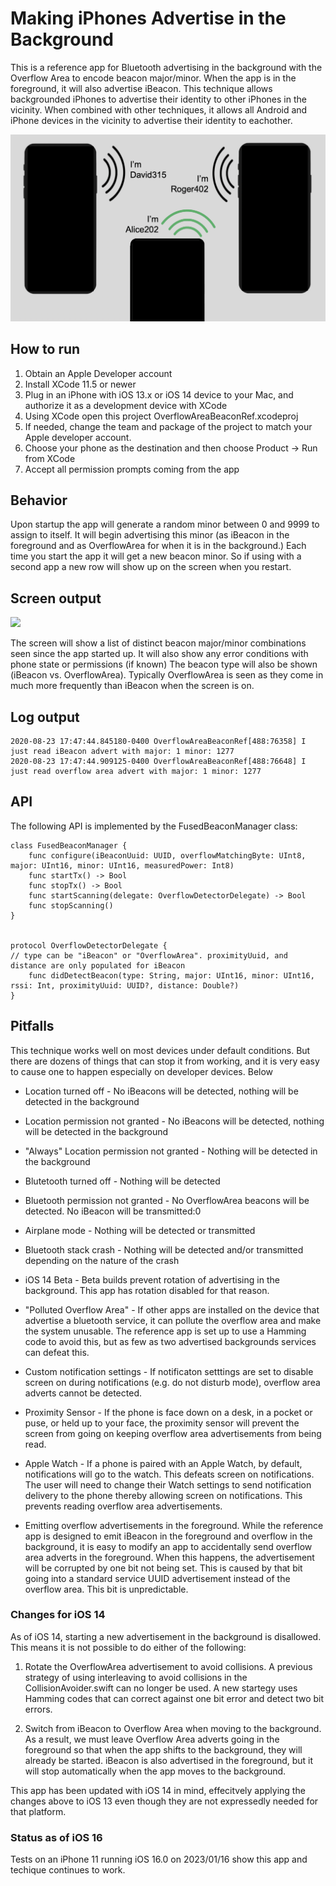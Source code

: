 # Making iPhones Advertise in the Background

This is a reference app for Bluetooth advertising in the background with the Overflow Area to encode beacon major/minor.  When the app is in the foreground, it will also advertise iBeacon.
This technique allows backgrounded iPhones to advertise their identity to other iPhones in the vicinity.  When combined with other techniques, it allows all Android and iPhone devices in the vicinity to advertise their identity to eachother.

![Graphic](overflow-graphic.png)

## How to run

1. Obtain an Apple Developer account
2. Install XCode 11.5 or newer
3. Plug in an iPhone with iOS 13.x or iOS 14 device to your Mac, and authorize it as a development device with XCode
4. Using XCode open this project OverflowAreaBeaconRef.xcodeproj
5. If needed, change the team and package of the project to match your Apple developer account.
6. Choose your phone as the destination and then choose Product -> Run from XCode
7. Accept all permission prompts coming from the app  

## Behavior

Upon startup the app will generate a random minor between 0 and 9999 to assign to itself. It will begin advertising this minor (as iBeacon in the foreground and as OverflowArea for when it is in the background.)  Each time you start the app it will get a new beacon minor.  So if using with a second app a new row will show up on the screen when you 
restart.

## Screen output

<img src='https://i.imgur.com/ILrtQUd.jpg'/>

The screen will show a list of distinct beacon major/minor combinations seen since the app started up.
It will also show any error conditions with phone state or permissions (if known)
The beacon type will also be shown (iBeacon vs. OverflowArea).  Typically OverflowArea is seen as they come in much more frequently than iBeacon when the screen is on.

## Log output

```
2020-08-23 17:47:44.845180-0400 OverflowAreaBeaconRef[488:76358] I just read iBeacon advert with major: 1 minor: 1277
2020-08-23 17:47:44.909125-0400 OverflowAreaBeaconRef[488:76648] I just read overflow area advert with major: 1 minor: 1277
```
## API

The following API is implemented by the FusedBeaconManager class:

```
class FusedBeaconManager {
    func configure(iBeaconUuid: UUID, overflowMatchingByte: UInt8, major: UInt16, minor: UInt16, measuredPower: Int8)
    func startTx() -> Bool
    func stopTx() -> Bool
    func startScanning(delegate: OverflowDetectorDelegate) -> Bool
    func stopScanning()
}


protocol OverflowDetectorDelegate {
// type can be "iBeacon" or "OverflowArea". proximityUuid, and distance are only populated for iBeacon
    func didDetectBeacon(type: String, major: UInt16, minor: UInt16, rssi: Int, proximityUuid: UUID?, distance: Double?)
}
```



## Pitfalls

This technique works well on most devices under default conditions. But there are dozens of things that can stop it from working, and it is very easy to cause one to happen
especially on developer devices.  Below 


* Location turned off - No iBeacons will be detected, nothing will be detected in the background

* Location permission not granted - No iBeacons will be detected, nothing will be detected in the background

* "Always" Location permission not granted - Nothing will be detected in the background

* Blutetooth turned off - Nothing will be detected

* Bluetooth permission not granted - No OverflowArea beacons will be detected. No iBeacon will be transmitted:0

* Airplane mode - Nothing will be detected or transmitted

* Bluetooth stack crash - Nothing will be detected and/or transmitted depending on the nature of the crash

* iOS 14 Beta - Beta builds prevent rotation of advertising in the background. This app has rotation disabled for that reason.

* "Polluted Overflow Area" - If other apps are installed on the device that advertise a bluetooth service, it can pollute the overflow area and make the system unusable.  The reference app is set up to use a Hamming code to avoid this, but as few as two advertised backgrounds services can defeat this. 

* Custom notification settings - If notificaton setttings are set to disable screen on during notifications (e.g. do not disturb mode), overflow area adverts cannot be detected.

* Proximity Sensor - If the phone is face down on a desk, in a pocket or puse, or held up to your face, the proximity sensor will prevent the screen from going on keeping overflow area advertisements from being read.

* Apple Watch - If a phone is paired with an Apple Watch, by default, notifications will go to the watch.  This defeats screen on notifications. The user will need to change their Watch settings to send notification delivery to the phone thereby allowing screen on notifications.  This prevents reading overflow area advertisements.

* Emitting overflow advertisements in the foreground.  While the reference app is designed to emit iBeacon in the foreground and overflow in the background, it is easy to modify an app to accidentally send overflow area adverts in the foreground.  When this happens, the advertisement will be corrupted by one bit not being set.  This is caused by that bit going into a standard service UUID advertisement instead of the overflow area.  This bit is unpredictable.

### Changes for iOS 14

As of iOS 14, starting a new advertisement in the background is disallowed.  This means it is not possible to do either of the following:

1. Rotate the OverflowArea advertisement to avoid collisions.   A previous strategy of using interleaving to avoid collisions in the CollisionAvoider.swift can no longer be used.  A new startegy uses Hamming codes that can correct against one bit error and detect two bit errors.

2. Switch from iBeacon to Overflow Area when moving to the background.  As a result, we must leave Overflow Area adverts going in the foreground so that when the app shifts to the background, they will already be started.  iBeacon is also advertised in the foreground, but it will stop automatically when the app moves to the background.

This app has been updated with iOS 14 in mind, effecitvely applying the changes above to iOS 13 even though they are not expressedly needed for that platform.

### Status as of iOS 16

Tests on an iPhone 11 running iOS 16.0 on 2023/01/16 show this app and techique continues to work.
